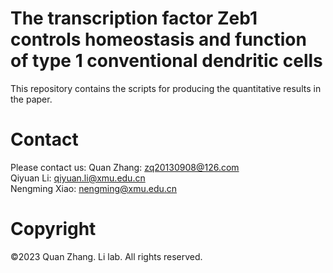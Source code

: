 # The transcription factor Zeb1 controls homeostasis and function of type 1 conventional dendritic cells
This repository contains the scripts for producing the quantitative results in the paper.

# Contact
Please contact us:
Quan Zhang: zq20130908@126.com   
Qiyuan Li: qiyuan.li@xmu.edu.cn    
Nengming Xiao: nengming@xmu.edu.cn

# Copyright
&#169;2023 Quan Zhang. Li lab. All rights reserved.
